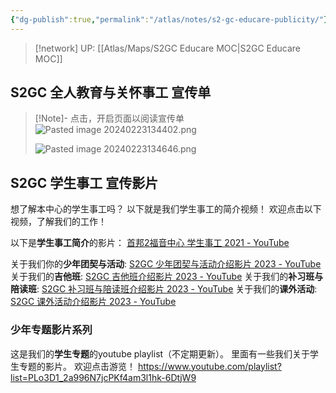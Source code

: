 ```yaml
---
{"dg-publish":true,"permalink":"/atlas/notes/s2-gc-educare-publicity/"}
---
```


> [!network] UP: [[Atlas/Maps/S2GC Educare MOC\|S2GC Educare MOC]]
## S2GC 全人教育与关怀事工 宣传单

> [!Note]- 点击，开启页面以阅读宣传单
![Pasted image 20240223134402.png](/img/user/Atlas/Utility/Images/Pasted%20image%2020240223134402.png)
>
> ![Pasted image 20240223134646.png](/img/user/Atlas/Utility/Images/Pasted%20image%2020240223134646.png)

##  S2GC 学生事工 宣传影片
想了解本中心的学生事工吗？
以下就是我们学生事工的简介视频！
欢迎点击以下视频，了解我们的工作！


以下是**学生事工简介**的影片：
[首邦2福音中心 学生事工 2021 - YouTube](https://www.youtube.com/watch?v=aydQzYzSMFs&feature=youtu.be)

关于我们你的**少年团契与活动**:
[S2GC 少年团契与活动介绍影片 2023 - YouTube](https://youtu.be/mKs33ozB92c)
关于我们的**吉他班**:
[S2GC 吉他班介绍影片 2023 - YouTube](https://youtu.be/nYiP5LEeNgw)
关于我们的**补习班与陪读班**:
[S2GC 补习班与陪读班介绍影片 2023 - YouTube](https://youtu.be/Jfv-V6EFeZ4)
关于我们的**课外活动**:
[S2GC 课外活动介绍影片 2023 - YouTube](https://youtu.be/cs2W0EBnxP8)

### 少年专题影片系列 

这是我们的**学生专题**的youtube playlist（不定期更新）。
里面有一些我们关于学生专题的影片。
欢迎点击游览！
https://www.youtube.com/playlist?list=PLo3D1_2a996N7jcPKf4am3l1hk-6DtjW9